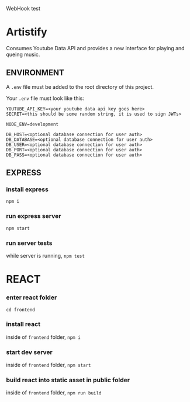 WebHook test

# Artistify
Consumes Youtube Data API and provides a new interface for playing and queing music.

## ENVIRONMENT 

A `.env` file must be added to the root directory of this project.

Your `.env` file must look like this:

```
YOUTUBE_API_KEY=<your youtube data api key goes here>
SECRET=<this should be some random string, it is used to sign JWTs>

NODE_ENV=development

DB_HOST=<optional database connection for user auth>
DB_DATABASE=<optional database connection for user auth>
DB_USER=<optional database connection for user auth>
DB_PORT=<optional database connection for user auth>
DB_PASS=<optional database connection for user auth>
```

## EXPRESS

### install express

`npm i`

### run express server

`npm start`

### run server tests

while server is running,
`npm test`

# REACT

### enter react folder

`cd frontend`

### install react

inside of `frontend` folder,
`npm i`

### start dev server

inside of `frontend` folder,
`npm start`

### build react into static asset in public folder

inside of `frontend` folder,
`npm run build`

